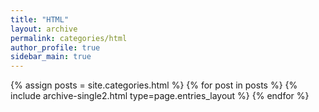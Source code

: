 ```yaml
---
title: "HTML"
layout: archive
permalink: categories/html
author_profile: true
sidebar_main: true
---
```

{% assign posts = site.categories.html %}
{% for post in posts %} {% include archive-single2.html type=page.entries_layout %} {% endfor %}
